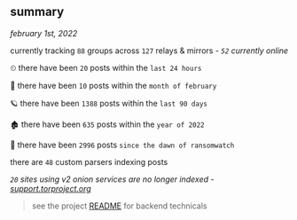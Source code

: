 
## summary
_february 1st, 2022_

currently tracking `88` groups across `127` relays & mirrors - _`52` currently online_

⏲ there have been `20` posts within the `last 24 hours`

🦈 there have been `10` posts within the `month of february`

🪐 there have been `1388` posts within the `last 90 days`

🏚 there have been `635` posts within the `year of 2022`

🦕 there have been `2996` posts `since the dawn of ransomwatch`

there are `48` custom parsers indexing posts

_`20` sites using v2 onion services are no longer indexed - [support.torproject.org](https://support.torproject.org/onionservices/v2-deprecation/)_

> see the project [README](https://github.com/thetanz/ransomwatch#ransomwatch--) for backend technicals
